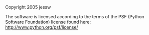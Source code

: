 Copyright 2005 jessw 

The software is licensed according to the terms of the PSF (Python Software Foundation) license found here: http://www.python.org/psf/license/
